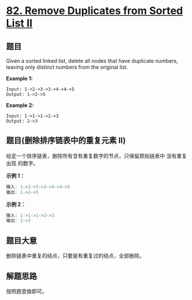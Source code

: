 # [82. Remove Duplicates from Sorted List II](https://leetcode-cn.com/problems/remove-duplicates-from-sorted-list-ii/)

## 题目

Given a sorted linked list, delete all nodes that have duplicate numbers, leaving only distinct numbers from the original list.

**Example 1:**

```
Input: 1->2->3->3->4->4->5
Output: 1->2->5
```

**Example 2:**

```
Input: 1->1->1->2->3
Output: 2->3
```

## 题目(删除排序链表中的重复元素 II)

给定一个排序链表，删除所有含有重复数字的节点，只保留原始链表中 没有重复出现 的数字。

**示例 1：**

```c
输入: 1->2->3->3->4->4->5
输出: 1->2->5
```

**示例 2：**

```c
输入: 1->1->1->2->3
输出: 2->3
```

## 题目大意

删除链表中重复的结点，只要是有重复过的结点，全部删除。

## 解题思路

按照题意做即可。
